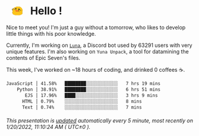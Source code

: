 <h1>   <img src="./spoink.gif" style="vertical-align:middle;" width="30px">   Hello ! </h1>

Nice to meet you! I'm just a guy without a tomorrow, who likes to develop little things with his poor knowledge.

Currently, I'm working on <a href='https://github.com/Asgarrrr/Luna'>`Luna`</a>, a Discord bot used by 63291 users with very unique features. I'm also working on `Yuna Unpack`, a tool for datamining the contents of Epic Seven's files.

This week, I've worked on ~18 hours of coding, and drinked 0 coffees ☕.

```
JavaScript │ 41.58%   ████████░░░░░░░░░░░░   7 hrs 19 mins
    Python │ 38.91%   ████████░░░░░░░░░░░░   6 hrs 51 mins
       EJS │ 17.96%   ████░░░░░░░░░░░░░░░░   3 hrs 9 mins
      HTML │ 0.79%    ░░░░░░░░░░░░░░░░░░░░   8 mins
      Text │ 0.74%    ░░░░░░░░░░░░░░░░░░░░   7 mins
```

###### This presentation is [updated](https://github.com/Asgarrrr) automatically every 5 minute, most recently on 1/20/2022, 11:10:24 AM ( UTC±0 ).